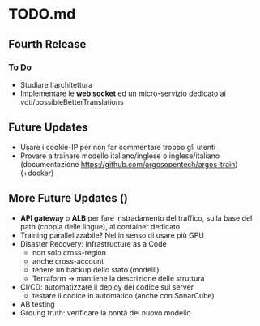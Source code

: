 # TODO.md

## Fourth Release
### To Do
- Studiare l'architettura
- Implementare le **web socket** ed un micro-servizio dedicato ai voti/possibleBetterTranslations


## Future Updates
- Usare i cookie-IP per non far commentare troppo gli utenti
- Provare a trainare modello italiano/inglese o inglese/italiano (documentazione https://github.com/argosopentech/argos-train) (+docker)

## More Future Updates ()
- **API gateway** o **ALB** per fare instradamento del traffico, sulla base del path (coppia delle lingue), al container dedicato
- Training parallelizzabile? Nel in senso di usare più GPU
- Disaster Recovery: Infrastructure as a Code
    - non solo cross-region
    - anche cross-account
    - tenere un backup dello stato (modelli)
    - Terraform -> mantiene la descrizione delle struttura
- CI/CD: automatizzare il deploy del codice sul server
    - testare il codice in automatico (anche con SonarCube)
- AB testing
- Groung truth: verificare la bontà del nuovo modello
